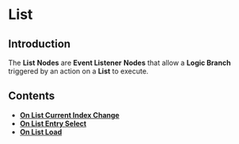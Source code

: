 # List

## Introduction

The **List** **Nodes** are **Event Listener** **Nodes** that allow a **Logic Branch** triggered by an action on a **List** to execute.

## Contents

* [**On List Current Index Change**](on-list-current-index-change.md)
* [**On List Entry Select**](on-list-entry-select.md)
* [**On List Load**](on-list-load.md)

